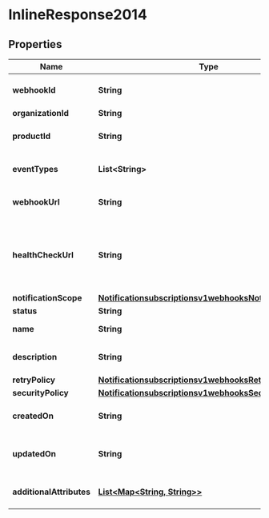 
# InlineResponse2014

## Properties
Name | Type | Description | Notes
------------ | ------------- | ------------- | -------------
**webhookId** | **String** | Webhook Id. This is generated by the server. |  [optional]
**organizationId** | **String** | Organization ID |  [optional]
**productId** | **String** | The product you are receiving a webhook for. |  [optional]
**eventTypes** | **List&lt;String&gt;** | Array of the different events for a given product id. |  [optional]
**webhookUrl** | **String** | The client&#39;s endpoint (URL) to receive webhooks. |  [optional]
**healthCheckUrl** | **String** | The client&#39;s health check endpoint (URL). This should be as close as possible to the actual webhookUrl. |  [optional]
**notificationScope** | [**Notificationsubscriptionsv1webhooksNotificationScope**](Notificationsubscriptionsv1webhooksNotificationScope.md) |  |  [optional]
**status** | **String** | Webhook status. |  [optional]
**name** | **String** | Client friendly webhook name. |  [optional]
**description** | **String** | Client friendly webhook description. |  [optional]
**retryPolicy** | [**Notificationsubscriptionsv1webhooksRetryPolicy**](Notificationsubscriptionsv1webhooksRetryPolicy.md) |  |  [optional]
**securityPolicy** | [**Notificationsubscriptionsv1webhooksSecurityPolicy**](Notificationsubscriptionsv1webhooksSecurityPolicy.md) |  |  [optional]
**createdOn** | **String** | Date on which webhook was created/registered. |  [optional]
**updatedOn** | **String** | Date on which webhook was most recently updated. |  [optional]
**additionalAttributes** | [**List&lt;Map&lt;String, String&gt;&gt;**](Map.md) | Additional, free form configuration data. |  [optional]



